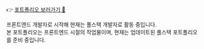 👉 <a href="https://koreaunnie.github.io/portfolio/" target="_blank">포트폴리오 보러가기 🔗</a>

프론트엔드 개발자로 시작해 현재는 풀스택 개발자로 활동 중입니다.<br>
본 포트폴리오는 프론트엔드 시절의 작업물이며, 현재는 업데이트된 풀스택 포트폴리오를 준비 중입니다.
